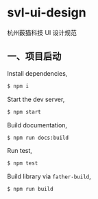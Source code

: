 # svl-ui-design

杭州薮猫科技 UI 设计规范

## 一、项目启动

Install dependencies,

```bash
$ npm i
```

Start the dev server,

```bash
$ npm start
```

Build documentation,

```bash
$ npm run docs:build
```

Run test,

```bash
$ npm test
```

Build library via `father-build`,

```bash
$ npm run build
```
